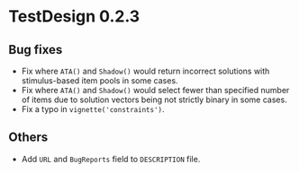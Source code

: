 # TestDesign 0.2.3

## Bug fixes

* Fix where `ATA()` and `Shadow()` would return incorrect solutions with stimulus-based item pools in some cases.
* Fix where `ATA()` and `Shadow()` would select fewer than specified number of items due to solution vectors being not strictly binary in some cases.
* Fix a typo in `vignette('constraints')`.

## Others

* Add `URL` and `BugReports` field to `DESCRIPTION` file.
